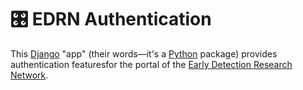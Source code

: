 # 🎛 EDRN Authentication

This [Django](https://www.djangoproject.com/) "app" (their words—it's a [Python](https://www.python.org/) package) provides authentication featuresfor the portal of the [Early Detection Research Network](https://edrn.nci.nih.gov/).
